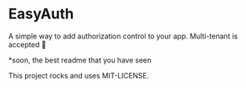 # EasyAuth
A simple way to add authorization control to your app. Multi-tenant is accepted :metal:

*soon, the best readme that you have seen

This project rocks and uses MIT-LICENSE.
